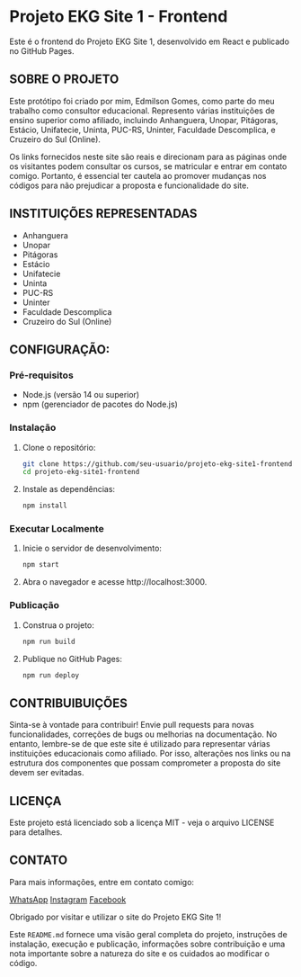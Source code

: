 # Projeto EKG Site 1 - Frontend

Este é o frontend do Projeto EKG Site 1, desenvolvido em React e publicado no GitHub Pages.

## SOBRE O PROJETO

Este protótipo foi criado por mim, Edmilson Gomes, como parte do meu trabalho como consultor educacional. Represento várias instituições de ensino superior como afiliado, incluindo Anhanguera, Unopar, Pitágoras, Estácio, Unifatecie, Uninta, PUC-RS, Uninter, Faculdade Descomplica, e Cruzeiro do Sul (Online). 

Os links fornecidos neste site são reais e direcionam para as páginas onde os visitantes podem consultar os cursos, se matricular e entrar em contato comigo. Portanto, é essencial ter cautela ao promover mudanças nos códigos para não prejudicar a proposta e funcionalidade do site.

## INSTITUIÇÕES REPRESENTADAS

- Anhanguera
- Unopar
- Pitágoras
- Estácio
- Unifatecie
- Uninta
- PUC-RS
- Uninter
- Faculdade Descomplica
- Cruzeiro do Sul (Online)

## CONFIGURAÇÃO:

### Pré-requisitos

- Node.js (versão 14 ou superior)
- npm (gerenciador de pacotes do Node.js)

### Instalação

1. Clone o repositório:

   ```bash
   git clone https://github.com/seu-usuario/projeto-ekg-site1-frontend.git
   cd projeto-ekg-site1-frontend

3. Instale as dependências:

   ```bash
   npm install

### Executar Localmente

1. Inicie o servidor de desenvolvimento:

   ```bash
   npm start

2. Abra o navegador e acesse http://localhost:3000.

### Publicação

1. Construa o projeto:

   ```bash
   npm run build

2. Publique no GitHub Pages:
  
   ```bash
   npm run deploy


## CONTRIBUIBUIÇÕES
Sinta-se à vontade para contribuir! Envie pull requests para novas funcionalidades, correções de bugs ou melhorias na documentação. No entanto, lembre-se de que este site é utilizado para representar várias instituições educacionais como afiliado. Por isso, alterações nos links ou na estrutura dos componentes que possam comprometer a proposta do site devem ser evitadas.

## LICENÇA
Este projeto está licenciado sob a licença MIT - veja o arquivo LICENSE para detalhes.

## CONTATO
Para mais informações, entre em contato comigo:

[WhatsApp](https://api.whatsapp.com/send?phone=5531997839600)
[Instagram](https://instagram.com/ekgssolutions_educacional)
[Facebook](https://facebook.com/profile.php?id=61551154594619)

Obrigado por visitar e utilizar o site do Projeto EKG Site 1!


Este `README.md` fornece uma visão geral completa do projeto, instruções de instalação, execução e publicação, informações sobre contribuição e uma nota importante sobre a natureza do site e os cuidados ao modificar o código.
